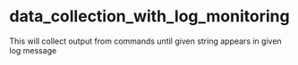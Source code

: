 # data_collection_with_log_monitoring
This will collect output from commands until given string appears in given log message
